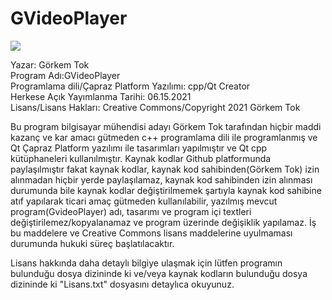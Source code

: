 # GVideoPlayer 

<img src = "https://user-images.githubusercontent.com/79594881/120121440-25f0b600-c1ac-11eb-8d3f-db24497b1ce8.png"> </img>

Yazar: Görkem Tok <br>
Program Adı:GVideoPlayer <br>
Programlama dili/Çapraz Platform Yazılımı: cpp/Qt Creator <br>
Herkese Açık Yayımlanma Tarihi: 06.15.2021 <br>
Lisans/Lisans Hakları: Creative Commons/Copyright 2021 Görkem Tok

Bu program bilgisayar mühendisi adayı Görkem Tok tarafından hiçbir maddi kazanç ve kar amacı gütmeden c++ programlama dili ile programlanmış ve Qt Çapraz Platform yazılımı ile tasarımları yapılmıştır ve Qt cpp kütüphaneleri kullanılmıştır. 
Kaynak kodlar Github platformunda paylaşılmıştır fakat kaynak kodlar, kaynak kod sahibinden(Görkem Tok) izin alınmadan hiçbir yerde paylaşılamaz,  kaynak kod sahibinden izin alınması durumunda bile kaynak kodlar değiştirilmemek şartıyla kaynak kod sahibine atıf yapılarak ticari amaç gütmeden kullanılabilir, yazılmış mevcut program(GvideoPlayer) adı, tasarımı ve program içi textleri değiştirilemez/kopyalanamaz ve program üzerinde değişiklik yapılamaz. İş bu maddelere ve Creative Commons lisans maddelerine uyulmaması durumunda hukuki süreç başlatılacaktır.

Lisans hakkında daha detaylı bilgiye ulaşmak için lütfen programın bulunduğu dosya dizininde ki ve/veya kaynak kodların bulunduğu dosya dizininde ki "Lisans.txt" dosyasını detaylıca okuyunuz.
